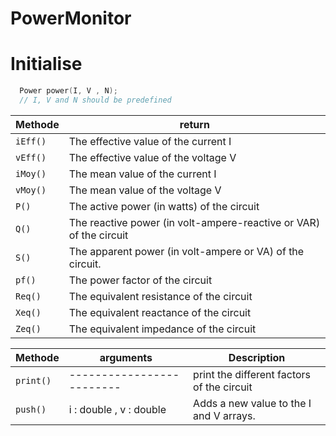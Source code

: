# PowerMonitor 
   
# Initialise   
```ino     
  Power power(I, V , N); 
  // I, V and N should be predefined 
```  

| Methode | return |
| --- | ----------- |
| `iEff()` | The effective value of the current I |
| `vEff()` | The effective value of the voltage V |
| `iMoy()` | The mean value of the current I |
| `vMoy()` | The mean value of the voltage V |
| `P()` | The active power (in watts) of the circuit |
| `Q()` | The reactive power (in volt-ampere-reactive or VAR) of the circuit|
| `S()` | The apparent power (in volt-ampere or VA) of the circuit.|
| `pf()` | The power factor of the circuit |
| `Req()` | The equivalent resistance of the circuit |
| `Xeq()` | The equivalent reactance of the circuit |
| `Zeq()` | The equivalent impedance of the circuit |

| Methode | arguments | Description |
| --- | ------------- |-----------------|
| `print()`|-------------------------|print the different factors of the circuit |
| `push()` | i : double , v : double | Adds a new value to the I and V arrays. |





